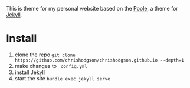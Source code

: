 This is theme for my personal website based on the [Poole](http://getpoole.com), a theme for [Jekyll](http://jekyllrb.com).

# Install

1. clone the repo `git clone https://github.com/chrishodgson/chrishodgson.github.io --depth=1`
2. make changes to `_config.yml` 
3. install [Jekyll](https://jekyllrb.com/docs/installation/) 
4. start the site `bundle exec jekyll serve`
